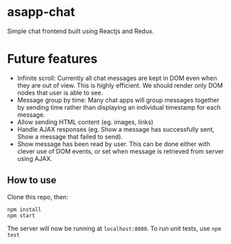 # asapp-chat
Simple chat frontend built using Reactjs and Redux.

# Future features
- Infinite scroll: Currently all chat messages are kept in DOM even when they are out of view. This is highly efficient. We should render only DOM nodes that user is able to see.
- Message group by time: Many chat apps will group messages together by sending time rather than displaying an individual timestamp for each message.
- Allow sending HTML content (eg. images, links)
- Handle AJAX responses (eg. Show a message has successfully sent, Show a message that failed to send). 
- Show message has been read by user. This can be done either with clever use of DOM events, or set when message is retrieved from server using AJAX.

## How to use

Clone this repo, then:
```
npm install
npm start
```

The server will now be running at ```localhost:8080```. To run unit tests, use ```npm test```
